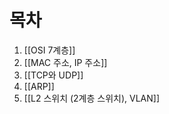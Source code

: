# **목차**
1. [[OSI 7계층]]
2. [[MAC 주소, IP 주소]]
3. [[TCP와 UDP]]
4. [[ARP]]
5. [[L2 스위치 (2계층 스위치), VLAN]]